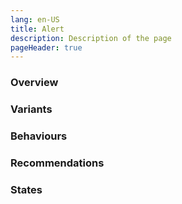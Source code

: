 ```yaml
---
lang: en-US
title: Alert
description: Description of the page
pageHeader: true
---
```


### Overview

### Variants

### Behaviours

### Recommendations

### States
